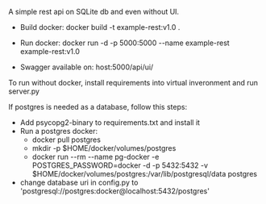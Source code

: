 A simple rest api on SQLite db and even without UI.

- Build docker:
docker build -t example-rest:v1.0 .

- Run docker:
docker run -d -p 5000:5000 --name example-rest example-rest:v1.0

- Swagger available on:
host:5000/api/ui/


To run without docker, install requirements into virtual inveronment and run server.py

If postgres is needed as a database, follow this steps:
- Add psycopg2-binary to requirements.txt and install it
- Run a postgres docker:
  - docker pull postgres
  - mkdir -p $HOME/docker/volumes/postgres
  - docker run --rm --name pg-docker -e POSTGRES_PASSWORD=docker -d -p 5432:5432 -v $HOME/docker/volumes/postgres:/var/lib/postgresql/data postgres
- change database uri in config.py to 'postgresql://postgres:docker@localhost:5432/postgres'
